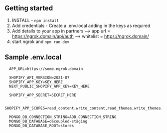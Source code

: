 ## Getting started

1. INSTALL - `npm install`
2. Add credentials - Create a .env.local adding in the keys as required. 
3. Add details to your app in partners
--> app url = https://ngrok.domain/api/auth
--> whitelist = https://ngrok.domain/
4. start ngrok and `npm run dev`


## Sample .env.local

```
  APP_URL=https://some.ngrok.domain

  SHOPIFY_API_VERSION=2021-07
  SHOPIFY_APP_KEY=KEY_HERE
  NEXT_PUBLIC_SHOPIFY_APP_KEY=KEY_HERE

  SHOPIFY_APP_SECRET=SECRET_HERE

  SHOPIFY_APP_SCOPES=read_content,write_content,read_themes,write_themes,read_products,write_products,read_script_tags,write_script_tags,read_locales,write_locales,read_translations,write_translations

  MONGO_DB_CONNECTION_STRING=ADD_CONNECTION_STRING
  MONGO_DB_DATABASE=decoupled-staging
  MONGO_DB_DATABASE_ROOT=stores

```